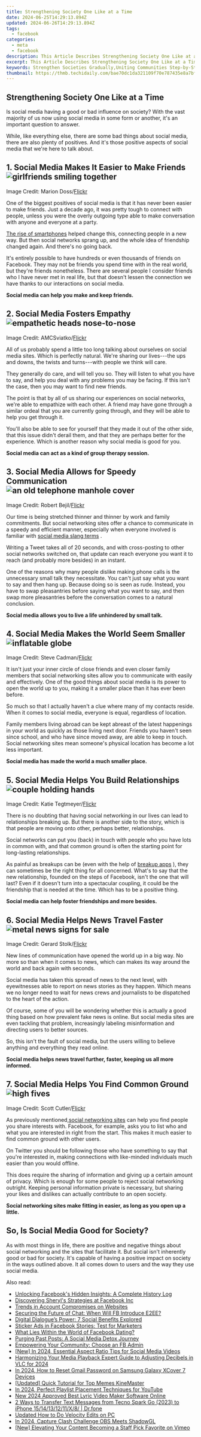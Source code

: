 ```yaml
---
title: Strengthening Society One Like at a Time
date: 2024-06-25T14:29:13.894Z
updated: 2024-06-26T14:29:13.894Z
tags:
  - facebook
categories:
  - meta
  - facebook
description: This Article Describes Strengthening Society One Like at a Time
excerpt: This Article Describes Strengthening Society One Like at a Time
keywords: Strengthen Societies Gradually,Uniting Communities Step-by-Step,Enhancing Social Fabric Slowly,Community Building BitByBit,Improve Society Incrementally,One At A Time Progress,Collective Growth Together
thumbnail: https://thmb.techidaily.com/bae70dc1da321109f70e787435e8a7bf8638e992652aa5e9b27c3e355526ca4c.jpg
---
```


## Strengthening Society One Like at a Time

 Is social media having a good or bad influence on society? With the vast majority of us now using social media in some form or another, it's an important question to answer.

 While, like everything else, there are some bad things about social media, there are also plenty of positives. And it's those positive aspects of social media that we're here to talk about.

## 1\. Social Media Makes It Easier to Make Friends ![girlfriends smiling together](https://static1.makeuseofimages.com/wordpress/wp-content/uploads/2019/04/girly-friends.jpg)

 Image Credit: Marion Doss/[Flickr](https://www.flickr.com/photos/ooocha/2619784510/)

 One of the biggest positives of social media is that it has never been easier to make friends. Just a decade ago, it was pretty tough to connect with people, unless you were the overly outgoing type able to make conversation with anyone and everyone at a party.

[The rise of smartphones](https://www.makeuseof.com/mobile-phone-history-groundbreakers/) helped change this, connecting people in a new way. But then social networks sprang up, and the whole idea of friendship changed again. And there's no going back.

 It's entirely possible to have hundreds or even thousands of friends on Facebook. They may not be friends you spend time with in the real world, but they're friends nonetheless. There are several people I consider friends who I have never met in real life, but that doesn't lessen the connection we have thanks to our interactions on social media.

**Social media can help you make and keep friends.**

## 2\. Social Media Fosters Empathy ![empathetic heads nose-to-nose](https://static1.makeuseofimages.com/wordpress/wp-content/uploads/2019/04/empathy-painting.jpg)

 Image Credit: AMCSviatko/[Flickr](https://www.flickr.com/photos/49333775@N00/3774209963/)

 All of us probably spend a little too long talking about ourselves on social media sites. Which is perfectly natural. We're sharing our lives---the ups and downs, the twists and turns---with people we think will care.

 They generally do care, and will tell you so. They will listen to what you have to say, and help you deal with any problems you may be facing. If this isn't the case, then you may want to find new friends.

 The point is that by all of us sharing our experiences on social networks, we're able to empathize with each other. A friend may have gone through a similar ordeal that you are currently going through, and they will be able to help you get through it.

 You'll also be able to see for yourself that they made it out of the other side, that this issue didn't derail them, and that they are perhaps better for the experience. Which is another reason why social media is good for you.

**Social media can act as a kind of group therapy session.**

## 3\. Social Media Allows for Speedy Communication ![an old telephone manhole cover](https://static1.makeuseofimages.com/wordpress/wp-content/uploads/2019/04/telephone-communication.jpg)

 Image Credit: Robert Bejil/[Flickr](https://www.flickr.com/photos/robnas/3378318924/)

 Our time is being stretched thinner and thinner by work and family commitments. But social networking sites offer a chance to communicate in a speedy and efficient manner, especially when everyone involved is familiar with [social media slang terms](https://www.makeuseof.com/tag/social-media-slang-terms/) .

 Writing a Tweet takes all of 20 seconds, and with cross-posting to other social networks switched on, that update can reach everyone you want it to reach (and probably more besides) in an instant.

 One of the reasons why many people dislike making phone calls is the unnecessary small talk they necessitate. You can't just say what you want to say and then hang up. Because doing so is seen as rude. Instead, you have to swap pleasantries before saying what you want to say, and then swap more pleasantries before the conversation comes to a natural conclusion.

 **Social media allows you to live a life unhindered by small talk.**

## 4\. Social Media Makes the World Seem Smaller ![inflatable globe](https://static1.makeuseofimages.com/wordpress/wp-content/uploads/2019/04/inflatable-globe.jpg)

 Image Credit: Steve Cadman/[Flickr](https://www.flickr.com/photos/stevecadman/134974908/)

 It isn't just your inner circle of close friends and even closer family members that social networking sites allow you to communicate with easily and effectively. One of the good things about social media is its power to open the world up to you, making it a smaller place than it has ever been before.

 So much so that I actually haven't a clue where many of my contacts reside. When it comes to social media, everyone is equal, regardless of location.

 Family members living abroad can be kept abreast of the latest happenings in your world as quickly as those living next door. Friends you haven't seen since school, and who have since moved away, are able to keep in touch. Social networking sites mean someone's physical location has become a lot less important.

**Social media has made the world a much smaller place.**

## 5\. Social Media Helps You Build Relationships ![couple holding hands](https://static1.makeuseofimages.com/wordpress/wp-content/uploads/2019/04/relationship-goals.jpg)

 Image Credit: Katie Tegtmeyer/[Flickr](https://www.flickr.com/photos/katietegtmeyer/124315323/)

 There is no doubting that having social networking in our lives can lead to relationships breaking up. But there is another side to the story, which is that people are moving onto other, perhaps better, relationships.

 Social networks can put you (back) in touch with people who you have lots in common with, and that common ground is often the starting point for long-lasting relationships.

 As painful as breakups can be (even with the help of [breakup apps](https://www.makeuseof.com/best-breakup-apps/) ), they can sometimes be the right thing for all concerned. What's to say that the new relationship, founded on the steps of Facebook, isn't the one that will last? Even if it doesn't turn into a spectacular coupling, it could be the friendship that is needed at the time. Which has to be a positive thing.

 **Social media can help foster friendships and more besides.**

## 6\. Social Media Helps News Travel Faster ![metal news signs for sale](https://static1.makeuseofimages.com/wordpress/wp-content/uploads/2021/04/metal-news-sculpture.jpg)

 Image Credit: Gerard Stolk/[Flickr](https://www.flickr.com/photos/gerardstolk/9963870824/)

 New lines of communication have opened the world up in a big way. No more so than when it comes to news, which can makes its way around the world and back again with seconds.

 Social media has taken this spread of news to the next level, with eyewitnesses able to report on news stories as they happen. Which means we no longer need to wait for news crews and journalists to be dispatched to the heart of the action.

 Of course, some of you will be wondering whether this is actually a good thing based on how prevalent fake news is online. But social media sites are even tackling that problem, increasingly labeling misinformation and directing users to better sources.

 So, this isn't the fault of social media, but the users willing to believe anything and everything they read online.

 **Social media helps news travel further, faster, keeping us all more informed.**

## 7\. Social Media Helps You Find Common Ground ![high fives](https://static1.makeuseofimages.com/wordpress/wp-content/uploads/2019/04/high-fives-all-around.jpg)

 Image Credit: Scott Cutler/[Flickr](https://www.flickr.com/photos/wetfeet2000/1489080760/)

 As previously mentioned,[social networking sites](https://www.makeuseof.com/tag/top-social-media-apps-sites/) can help you find people you share interests with. Facebook, for example, asks you to list who and what you are interested in right from the start. This makes it much easier to find common ground with other users.

 On Twitter you should be following those who have something to say that you're interested in, making connections with like-minded individuals much easier than you would offline.

 This does require the sharing of information and giving up a certain amount of privacy. Which is enough for some people to reject social networking outright. Keeping personal information private is necessary, but sharing your likes and dislikes can actually contribute to an open society.

 **Social networking sites make fitting in easier, as long as you open up a little.**

## So, Is Social Media Good for Society?

 As with most things in life, there are positive and negative things about social networking and the sites that facilitate it. But social isn't inherently good or bad for society. It's capable of having a positive impact on society in the ways outlined above. It all comes down to users and the way they use social media.


<ins class="adsbygoogle"
     style="display:block"
     data-ad-format="autorelaxed"
     data-ad-client="ca-pub-7571918770474297"
     data-ad-slot="1223367746"></ins>



<ins class="adsbygoogle"
     style="display:block"
     data-ad-client="ca-pub-7571918770474297"
     data-ad-slot="8358498916"
     data-ad-format="auto"
     data-full-width-responsive="true"></ins>

<span class="atpl-alsoreadstyle">Also read:</span>
<div><ul>
<li><a href="https://facebook.techidaily.com/unlocking-facebooks-hidden-insights-a-complete-history-log/"><u>Unlocking Facebook's Hidden Insights: A Complete History Log</u></a></li>
<li><a href="https://facebook.techidaily.com/discovering-sheryls-strategies-at-facebook-inc/"><u>Discovering Sheryl's Strategies at Facebook Inc</u></a></li>
<li><a href="https://facebook.techidaily.com/trends-in-account-compromises-on-websites/"><u>Trends in Account Compromises on Websites</u></a></li>
<li><a href="https://facebook.techidaily.com/securing-the-future-of-chat-when-will-fb-introduce-e2ee/"><u>Securing the Future of Chat: When Will FB Introduce E2EE?</u></a></li>
<li><a href="https://facebook.techidaily.com/digital-dialogues-power-7-social-benefits-explored/"><u>Digital Dialogue’s Power: 7 Social Benefits Explored</u></a></li>
<li><a href="https://facebook.techidaily.com/sticker-ads-in-facebook-stories-test-for-marketers/"><u>Sticker Ads in Facebook Stories: Test for Marketers</u></a></li>
<li><a href="https://facebook.techidaily.com/what-lies-within-the-world-of-facebook-dating/"><u>What Lies Within the World of Facebook Dating?</u></a></li>
<li><a href="https://facebook.techidaily.com/purging-past-posts-a-social-media-detox-journey/"><u>Purging Past Posts: A Social Media Detox Journey</u></a></li>
<li><a href="https://facebook.techidaily.com/empowering-your-community-choose-an-fb-admin/"><u>Empowering Your Community: Choose an FB Admin</u></a></li>
<li><a href="https://twitter-videos.techidaily.com/new-in-2024-essential-aspect-ratio-tips-for-social-media-videos/"><u>[New] In 2024, Essential Aspect Ratio Tips for Social Media Videos</u></a></li>
<li><a href="https://audio-editing.techidaily.com/harmonizing-your-media-playback-expert-guide-to-adjusting-decibels-in-vlc-for-2024/"><u>Harmonizing Your Media Playback Expert Guide to Adjusting Decibels in VLC for 2024</u></a></li>
<li><a href="https://android-unlock.techidaily.com/in-2024-how-to-reset-gmail-password-on-samsung-galaxy-xcover-7-devices-by-drfone-android/"><u>In 2024, How to Reset Gmail Password on Samsung Galaxy XCover 7 Devices</u></a></li>
<li><a href="https://extra-guidance.techidaily.com/updated-quick-tutorial-for-top-memes-kinemaster/"><u>[Updated] Quick Tutorial for Top Memes  KineMaster</u></a></li>
<li><a href="https://youtube-webster.techidaily.com/24-perfect-playlist-placement-techniques-for-youtube/"><u>In 2024, Perfect Playlist Placement Techniques for YouTube</u></a></li>
<li><a href="https://video-content-creator.techidaily.com/new-2024-approved-best-lyric-video-maker-software-online/"><u>New 2024 Approved Best Lyric Video Maker Software Online</u></a></li>
<li><a href="https://blog-min.techidaily.com/2-ways-to-transfer-text-messages-from-tecno-spark-go-2023-to-iphone-1514131211x8-drfone-by-drfone-transfer-from-android-transfer-from-android/"><u>2 Ways to Transfer Text Messages from Tecno Spark Go (2023) to iPhone 15/14/13/12/11/X/8/ | Dr.fone</u></a></li>
<li><a href="https://ai-video-editing.techidaily.com/updated-how-to-do-velocity-edits-on-pc/"><u>Updated How to Do Velocity Edits on PC</u></a></li>
<li><a href="https://screen-recording.techidaily.com/in-2024-capture-clash-challenge-obs-meets-shadowgl/"><u>In 2024, Capture Clash Challenge  OBS Meets ShadowGL</u></a></li>
<li><a href="https://vimeo-videos.techidaily.com/new-elevating-your-content-becoming-a-staff-pick-favorite-on-vimeo/"><u>[New] Elevating Your Content  Becoming a Staff Pick Favorite on Vimeo</u></a></li>
</ul></div>
